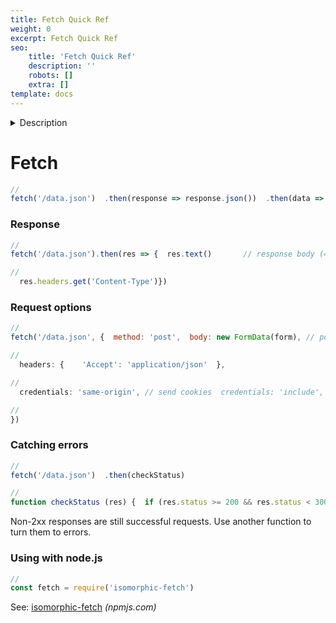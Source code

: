 ```yaml
---
title: Fetch Quick Ref
weight: 0
excerpt: Fetch Quick Ref
seo:
    title: 'Fetch Quick Ref'
    description: ''
    robots: []
    extra: []
template: docs
---
```







<details>



<summary>
 Description
</summary>
   

> ## Excerpt
> The Fetch API provides a JavaScript interface for accessing and manipulating parts of the HTTP pipeline, such as requests and responses. It also provides a global fetch() method that provides an easy, logical way to fetch resources asynchronously across the network.

---
The [Fetch API](https://developer.mozilla.org/en-US/docs/Web/API/Fetch_API) provides a JavaScript interface for accessing and manipulating parts of the HTTP pipeline, such as requests and responses. It also provides a global [`fetch()`](https://developer.mozilla.org/en-US/docs/Web/API/fetch) method that provides an easy, logical way to fetch resources asynchronously across the network.

This kind of functionality was previously achieved using [`XMLHttpRequest`](https://developer.mozilla.org/en-US/docs/Web/API/XMLHttpRequest). Fetch provides a better alternative that can be easily used by other technologies such as [`Service Workers`](https://developer.mozilla.org/en-US/docs/Web/API/Service_Worker_API "Service Workers"). Fetch also provides a single logical place to define other HTTP-related concepts such as [CORS](https://developer.mozilla.org/en-US/docs/Web/HTTP/CORS) and extensions to HTTP.

The `fetch` specification differs from `jQuery.ajax()` in the following significant ways:

-   The Promise returned from `fetch()` **won't reject on HTTP error status** even if the response is an HTTP 404 or 500. Instead, as soon as the server responds with headers, the Promise will resolve normally (with the [`ok`](https://developer.mozilla.org/en-US/docs/Web/API/Response/ok "ok") property of the response set to false if the response isn't in the range 200 -299), and it will only reject on network failure or if anything prevented the request from completing.
-   `fetch()` **won't send cross-origin cookies** unless you set the _credentials_ [init option](https://developer.mozilla.org/en-US/docs/Web/API/fetch#parameters). (Since [April 2018](https://github.com/whatwg/fetch/pull/585). The spec changed the default credentials policy to `same-origin`. Firefox changed since 61.0b13.)

A basic fetch request is really simple to set up. Have a look at the following code:

```js
//
fetch('http://example.com/movies.json')
  .then(response => response.json())
  .then(data => console.log(data));
```

Here we are fetching a JSON file across the network and printing it to the console. The simplest use of `fetch()` takes one argument — the path to the resource you want to fetch — and does not directly return the JSON response body but instead returns a promise that resolves with a [`Response`](https://developer.mozilla.org/en-US/docs/Web/API/Response) object.

The [`Response`](https://developer.mozilla.org/en-US/docs/Web/API/Response) object, in turn, does not directly contain the actual JSON response body but is instead a representation of the entire HTTP response. So, to extract the JSON body content from the [`Response`](https://developer.mozilla.org/en-US/docs/Web/API/Response) object, we use the [`json()`](https://developer.mozilla.org/en-US/docs/Web/API/Response/json "json()") method, which returns a second promise that resolves with the result of parsing the response body text as JSON.

**Note:** See the [Body](https://developer.mozilla.org/en-US/docs/Web/API/Fetch_API/Using_Fetch#body) section for similar methods to extract other types of body content.

Fetch requests are controlled by the `connect-src` directive of [Content Security Policy](https://developer.mozilla.org/en-US/docs/Web/HTTP/Headers/Content-Security-Policy) rather than the directive of the resources it's retrieving.

### [Supplying request options](https://developer.mozilla.org/en-US/docs/Web/API/Fetch_API/Using_Fetch#supplying_request_options "Permalink to Supplying request options")

The `fetch()` method can optionally accept a second parameter, an `init` object that allows you to control a number of different settings:

See [`fetch()`](https://developer.mozilla.org/en-US/docs/Web/API/fetch) for the full options available, and more details.

```js
//
js
// Example POST method implementation:
async function postData(url = '', data = {}) {
  // Default options are marked with *
  const response = await fetch(url, {
    method: 'POST', // *GET, POST, PUT, DELETE, etc.
    mode: 'cors', // no-cors, *cors, same-origin
    cache: 'no-cache', // *default, no-cache, reload, force-cache, only-if-cached
    credentials: 'same-origin', // include, *same-origin, omit
    headers: {
      'Content-Type': 'application/json'
      // 'Content-Type': 'application/x-www-form-urlencoded',
    },
    redirect: 'follow', // manual, *follow, error
    referrerPolicy: 'no-referrer', // no-referrer, *no-referrer-when-downgrade, origin, origin-when-cross-origin, same-origin, strict-origin, strict-origin-when-cross-origin, unsafe-url
    body: JSON.stringify(data) // body data type must match "Content-Type" header
  });
  return response.json(); // parses JSON response into native JavaScript objects
}

postData('https://example.com/answer', { answer: 42 })
  .then(data => {
    console.log(data); // JSON data parsed by `data.json()` call
  });
```

Note that `mode: "no-cors"` only allows a limited set of headers in the request:

-   `Accept`
-   `Accept-Language`
-   `Content-Language`
-   `Content-Type` with a value of `application/x-www-form-urlencoded`, `multipart/form-data`, or `text/plain`

### [Sending a request with credentials included](https://developer.mozilla.org/en-US/docs/Web/API/Fetch_API/Using_Fetch#sending_a_request_with_credentials_included "Permalink to Sending a request with credentials included")

To cause browsers to send a request with credentials included on both same-origin and cross-origin calls, add `credentials: 'include'` to the `init` object you pass to the `fetch()` method.

```js
//

fetch('https://example.com', {
  credentials: 'include'
});
```

**Note:** `Access-Control-Allow-Origin` is prohibited from using a wildcard for requests with `credentials: 'include'`. In such cases, the exact origin must be provided; even if you are using a CORS unblocker extension, the requests will still fail.

**Note:** Browsers should not send credentials in _preflight requests_ irrespective of this setting. For more information see: [CORS > Requests with credentials](https://developer.mozilla.org/en-US/docs/Web/HTTP/CORS#requests_with_credentials).

If you only want to send credentials if the request URL is on the same origin as the calling script, add `credentials: 'same-origin'`.

```js
//

// The calling script is on the origin 'https://example.com'

fetch('https://example.com', {
  credentials: 'same-origin'
});
```

To instead ensure browsers don't include credentials in the request, use `credentials: 'omit'`.

```js
//

fetch('https://example.com', {
  credentials: 'omit'
})
```

### [Uploading JSON data](https://developer.mozilla.org/en-US/docs/Web/API/Fetch_API/Using_Fetch#uploading_json_data "Permalink to Uploading JSON data")

Use [`fetch()`](https://developer.mozilla.org/en-US/docs/Web/API/fetch) to POST JSON-encoded data.

```js
//

const data = { username: 'example' };

fetch('https://example.com/profile', {
  method: 'POST', // or 'PUT'
  headers: {
    'Content-Type': 'application/json',
  },
  body: JSON.stringify(data),
})
.then(response => response.json())
.then(data => {
  console.log('Success:', data);
})
.catch((error) => {
  console.error('Error:', error);
});
```

### [Uploading a file](https://developer.mozilla.org/en-US/docs/Web/API/Fetch_API/Using_Fetch#uploading_a_file "Permalink to Uploading a file")

Files can be uploaded using an HTML `<input type="file" />` input element, [`FormData()`](https://developer.mozilla.org/en-US/docs/Web/API/FormData/FormData "FormData()") and [`fetch()`](https://developer.mozilla.org/en-US/docs/Web/API/fetch).

```js
//

const formData = new FormData();
const fileField = document.querySelector('input[type="file"]');

formData.append('username', 'abc123');
formData.append('avatar', fileField.files[0]);

fetch('https://example.com/profile/avatar', {
  method: 'PUT',
  body: formData
})
.then(response => response.json())
.then(result => {
  console.log('Success:', result);
})
.catch(error => {
  console.error('Error:', error);
});
```

### [Uploading multiple files](https://developer.mozilla.org/en-US/docs/Web/API/Fetch_API/Using_Fetch#uploading_multiple_files "Permalink to Uploading multiple files")

Files can be uploaded using an HTML `<input type="file" multiple />` input element, [`FormData()`](https://developer.mozilla.org/en-US/docs/Web/API/FormData/FormData "FormData()") and [`fetch()`](https://developer.mozilla.org/en-US/docs/Web/API/fetch).

```js
//

const formData = new FormData();
const photos = document.querySelector('input[type="file"][multiple]');

formData.append('title', 'My Vegas Vacation');
for (let i = 0; i < photos.files.length; i++) {
  formData.append(`photos_${i}`, photos.files[i]);
}

fetch('https://example.com/posts', {
  method: 'POST',
  body: formData,
})
.then(response => response.json())
.then(result => {
  console.log('Success:', result);
})
.catch(error => {
  console.error('Error:', error);
});
```

### [Processing a text file line by line](https://developer.mozilla.org/en-US/docs/Web/API/Fetch_API/Using_Fetch#processing_a_text_file_line_by_line "Permalink to Processing a text file line by line")

The chunks that are read from a response are not broken neatly at line boundaries and are Uint8Arrays, not strings. If you want to fetch a text file and process it line by line, it is up to you to handle these complications. The following example shows one way to do this by creating a line iterator (for simplicity, it assumes the text is UTF-8, and doesn't handle fetch errors).

```js
//

async function* makeTextFileLineIterator(fileURL) {
  const utf8Decoder = new TextDecoder('utf-8');
  const response = await fetch(fileURL);
  const reader = response.body.getReader();
  let { value: chunk, done: readerDone } = await reader.read();
  chunk = chunk ? utf8Decoder.decode(chunk) : '';

  const re = /\n|\r|\r\n/gm;
  let startIndex = 0;
  let result;

  for (;;) {
    let result = re.exec(chunk);
    if (!result) {
      if (readerDone) {
        break;
      }
      let remainder = chunk.substr(startIndex);
      ({ value: chunk, done: readerDone } = await reader.read());
      chunk = remainder + (chunk ? utf8Decoder.decode(chunk) : '');
      startIndex = re.lastIndex = 0;
      continue;
    }
    yield chunk.substring(startIndex, result.index);
    startIndex = re.lastIndex;
  }
  if (startIndex < chunk.length) {
    // last line didn't end in a newline char
    yield chunk.substr(startIndex);
  }
}

async function run() {
  for await (let line of makeTextFileLineIterator(urlOfFile)) {
    processLine(line);
  }
}

run();
```

### [Checking that the fetch was successful](https://developer.mozilla.org/en-US/docs/Web/API/Fetch_API/Using_Fetch#checking_that_the_fetch_was_successful "Permalink to Checking that the fetch was successful")

A [`fetch()`](https://developer.mozilla.org/en-US/docs/Web/API/fetch) promise will reject with a [`TypeError`](https://developer.mozilla.org/en-US/docs/Web/JavaScript/Reference/Global_Objects/TypeError) when a network error is encountered or CORS is misconfigured on the server-side, although this usually means permission issues or similar — a 404 does not constitute a network error, for example. An accurate check for a successful `fetch()` would include checking that the promise resolved, then checking that the [`Response.ok`](https://developer.mozilla.org/en-US/docs/Web/API/Response/ok) property has a value of true. The code would look something like this:

```
fetch('flowers.jpg')
  .then(response => {
    if (!response.ok) {
      throw new Error('Network response was not OK');
    }
    return response.blob();
  })
  .then(myBlob => {
    myImage.src = URL.createObjectURL(myBlob);
  })
  .catch(error => {
    console.error('There has been a problem with your fetch operation:', error);
  });
```

### [Supplying your own request object](https://developer.mozilla.org/en-US/docs/Web/API/Fetch_API/Using_Fetch#supplying_your_own_request_object "Permalink to Supplying your own request object")

Instead of passing a path to the resource you want to request into the `fetch()` call, you can create a request object using the [`Request()`](https://developer.mozilla.org/en-US/docs/Web/API/Request/Request "Request()") constructor, and pass that in as a `fetch()` method argument:

```
const myHeaders = new Headers();

const myRequest = new Request('flowers.jpg', {
  method: 'GET',
  headers: myHeaders,
  mode: 'cors',
  cache: 'default',
});

fetch(myRequest)
  .then(response => response.blob())
  .then(myBlob => {
    myImage.src = URL.createObjectURL(myBlob);
  });
```

`Request()` accepts exactly the same parameters as the `fetch()` method. You can even pass in an existing request object to create a copy of it:

```
const anotherRequest = new Request(myRequest, myInit);
```

This is pretty useful, as request and response bodies are one use only. Making a copy like this allows you to make use of the request/response again while varying the `init` options if desired. The copy must be made before the body is read, and reading the body in the copy will also mark it as read in the original request.

**Note:** There is also a [`clone()`](https://developer.mozilla.org/en-US/docs/Web/API/Request/clone "clone()") method that creates a copy. Both methods of creating a copy will fail if the body of the original request or response has already been read, but reading the body of a cloned response or request will not cause it to be marked as read in the original.

The [`Headers`](https://developer.mozilla.org/en-US/docs/Web/API/Headers) interface allows you to create your own headers object via the [`Headers()`](https://developer.mozilla.org/en-US/docs/Web/API/Headers/Headers "Headers()") constructor. A headers object is a simple multi-map of names to values:

```
const content = 'Hello World';
const myHeaders = new Headers();
myHeaders.append('Content-Type', 'text/plain');
myHeaders.append('Content-Length', content.length.toString());
myHeaders.append('X-Custom-Header', 'ProcessThisImmediately');
```

The same can be achieved by passing an array of arrays or an object literal to the constructor:

```
const myHeaders = new Headers({
  'Content-Type': 'text/plain',
  'Content-Length': content.length.toString(),
  'X-Custom-Header': 'ProcessThisImmediately'
});
```

The contents can be queried and retrieved:

```
console.log(myHeaders.has('Content-Type')); // true
console.log(myHeaders.has('Set-Cookie')); // false
myHeaders.set('Content-Type', 'text/html');
myHeaders.append('X-Custom-Header', 'AnotherValue');

console.log(myHeaders.get('Content-Length')); // 11
console.log(myHeaders.get('X-Custom-Header')); // ['ProcessThisImmediately', 'AnotherValue']

myHeaders.delete('X-Custom-Header');
console.log(myHeaders.get('X-Custom-Header')); // null
```

Some of these operations are only useful in [`ServiceWorkers`](https://developer.mozilla.org/en-US/docs/Web/API/Service_Worker_API "ServiceWorkers"), but they provide a much nicer API for manipulating headers.

All of the Headers methods throw a `TypeError` if a header name is used that is not a valid HTTP Header name. The mutation operations will throw a `TypeError` if there is an immutable guard ([see below](https://developer.mozilla.org/en-US/docs/Web/API/Fetch_API/Using_Fetch#guard)). Otherwise, they fail silently. For example:

```
const myResponse = Response.error();
try {
  myResponse.headers.set('Origin', 'http://mybank.com');
} catch (e) {
  console.log('Cannot pretend to be a bank!');
}
```

A good use case for headers is checking whether the content type is correct before you process it further. For example:

```
fetch(myRequest)
  .then(response => {
     const contentType = response.headers.get('content-type');
     if (!contentType || !contentType.includes('application/json')) {
       throw new TypeError("Oops, we haven't got JSON!");
     }
     return response.json();
  })
  .then(data => {
      /* process your data further */
  })
  .catch(error => console.error(error));
```

### [Guard](https://developer.mozilla.org/en-US/docs/Web/API/Fetch_API/Using_Fetch#guard "Permalink to Guard")

Since headers can be sent in requests and received in responses, and have various limitations about what information can and should be mutable, headers' objects have a _guard_ property. This is not exposed to the Web, but it affects which mutation operations are allowed on the headers object.



</details>

# Fetch

```js
//
fetch('/data.json')  .then(response => response.json())  .then(data => {    console.log(data)  })  .catch(err => ...)
```

### Response

```js
//
fetch('/data.json').then(res => {  res.text()       // response body (=> Promise)  res.json()       // parse via JSON (=> Promise)  res.status       //=> 200  res.statusText   //=> 'OK'  res.redirected   //=> false  res.ok           //=> true  res.url          //=> 'http://site.com/data.json'  res.type         //=> 'basic'                   //   ('cors' 'default' 'error'                   //    'opaque' 'opaqueredirect')
```

```js
//
  res.headers.get('Content-Type')})
```

### Request options

```js
//
fetch('/data.json', {  method: 'post',  body: new FormData(form), // post body  body: JSON.stringify(...),
```

```js
//
  headers: {    'Accept': 'application/json'  },
```

```js
//
  credentials: 'same-origin', // send cookies  credentials: 'include',     // send cookies, even in CORS
```

```js
//
})
```

### Catching errors

```js
//
fetch('/data.json')  .then(checkStatus)
```

```js
//
function checkStatus (res) {  if (res.status >= 200 && res.status < 300) {    return res  } else {    let err = new Error(res.statusText)    err.response = res    throw err  }}
```

Non-2xx responses are still successful requests. Use another function to turn them to errors.

### Using with node.js

```js
//
const fetch = require('isomorphic-fetch')
```

See: [isomorphic-fetch](https://npmjs.com/package/isomorphic-fetch) *(npmjs.com)*
